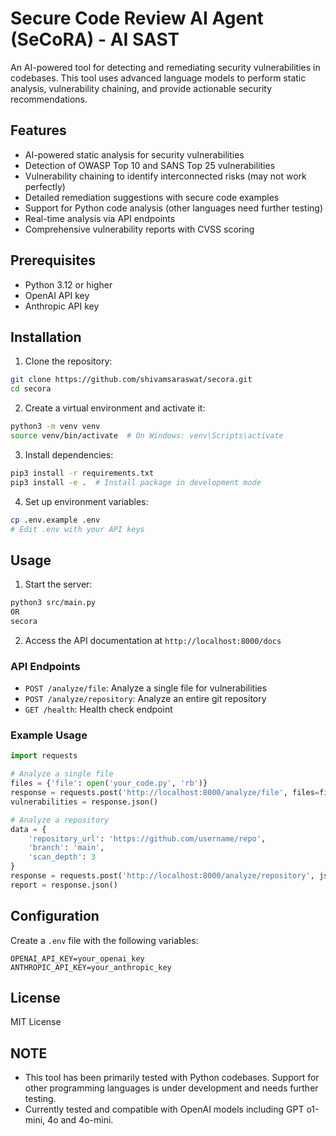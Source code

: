# Secure Code Review AI Agent (SeCoRA) - AI SAST

An AI-powered tool for detecting and remediating security vulnerabilities in codebases. This tool uses advanced language models to perform static analysis, vulnerability chaining, and provide actionable security recommendations.

## Features

- AI-powered static analysis for security vulnerabilities
- Detection of OWASP Top 10 and SANS Top 25 vulnerabilities
- Vulnerability chaining to identify interconnected risks (may not work perfectly)
- Detailed remediation suggestions with secure code examples
- Support for Python code analysis (other languages need further testing)
- Real-time analysis via API endpoints
- Comprehensive vulnerability reports with CVSS scoring

## Prerequisites

- Python 3.12 or higher
- OpenAI API key
- Anthropic API key

## Installation

1. Clone the repository:

```bash
git clone https://github.com/shivamsaraswat/secora.git
cd secora
```

2. Create a virtual environment and activate it:

```bash
python3 -m venv venv
source venv/bin/activate  # On Windows: venv\Scripts\activate
```

3. Install dependencies:

```bash
pip3 install -r requirements.txt
pip3 install -e .  # Install package in development mode
```

4. Set up environment variables:

```bash
cp .env.example .env
# Edit .env with your API keys
```

## Usage

1. Start the server:

```bash
python3 src/main.py
OR
secora
```

2. Access the API documentation at `http://localhost:8000/docs`

### API Endpoints

- `POST /analyze/file`: Analyze a single file for vulnerabilities
- `POST /analyze/repository`: Analyze an entire git repository
- `GET /health`: Health check endpoint

### Example Usage

```python
import requests

# Analyze a single file
files = {'file': open('your_code.py', 'rb')}
response = requests.post('http://localhost:8000/analyze/file', files=files)
vulnerabilities = response.json()

# Analyze a repository
data = {
    'repository_url': 'https://github.com/username/repo',
    'branch': 'main',
    'scan_depth': 3
}
response = requests.post('http://localhost:8000/analyze/repository', json=data)
report = response.json()
```

## Configuration

Create a `.env` file with the following variables:

```
OPENAI_API_KEY=your_openai_key
ANTHROPIC_API_KEY=your_anthropic_key
```

## License

MIT License

## NOTE

- This tool has been primarily tested with Python codebases. Support for other programming languages is under development and needs further testing.
- Currently tested and compatible with OpenAI models including GPT o1-mini, 4o and 4o-mini.
